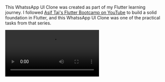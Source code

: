 This WhatssApp UI Clone was created as part of my Flutter learning journey. I followed [Asif Taj's Flutter Bootcamp on YouTube](https://youtu.be/ULg_aBP9TBI?si=5ElL-o35UH2r1ePc) to build a solid foundation in Flutter, and this WhatssApp UI Clone was one of the practical tasks from that series.

<video src="https://github.com/user-attachments/assets/af988822-5c5b-42d8-9bbb-f6d61499b864" width="300" controls></video>


